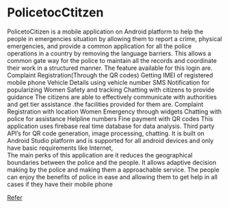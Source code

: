 # PolicetocCtitzen


PolicetoCitizen is a mobile application on Android platform to help the people in emergencies situation by allowing them to report a crime, physical emergencies, and provide a common application for all the police operations in a country by removing the language barriers.
This allows a common gate way for the police to maintain all the records and coordinate their work in a structured manner. The feature available for this login are.
Complaint Registration(Through the QR codes)
Getting IMEI of registered mobile phone 
 Vehicle Details using vehicle number
SMS Notification for popularizing
Women Safety and tracking
Chatting with citizens to provide guidance
The citizens are able to effectively communicate with authorities and get tier assistance .the facilities provided for them are.
Complaint Registration with location
Women Emergency through widgets
Chatting with police for assistance 
Helpline numbers
Fine payment with QR codes
This application uses firebase real time database for data analysis. Third party API’s for QR code generation, image processing, chatting. It is built on Android Studio platform and is supported for all android devices and only have basic requirements like Internet,   
The main perks of this application are it reduces the geographical boundaries between the police and the people. It allows adaptive decision making by the police and making them a approachable service. The people can enjoy the benefits of police in ease and allowing them to get help in all cases if they have their mobile phone

[Refer](https://github.com/sanathks1998/PolicetocCtitzen/blob/master/POLICE%20TO%20CITIZEN%20APPLICATION.docx)





